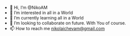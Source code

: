 - 👋 Hi, I’m @NikoAM
- 👀 I’m interested in all in a World
- 🌱 I’m currently learning all in a World
- 💞️ I’m looking to collaborate on future. With You of course.
- 📫 How to reach me nikolaichevam@gmail.com

<!---
NikoAM/NikoAM is a ✨ special ✨ repository because its `README.md` (this file) appears on your GitHub profile.
You can click the Preview link to take a look at your changes.
--->
